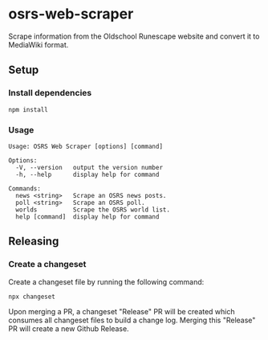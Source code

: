 # osrs-web-scraper

Scrape information from the Oldschool Runescape website and convert it to MediaWiki format.

## Setup

### Install dependencies

```
npm install
```

### Usage

```
Usage: OSRS Web Scraper [options] [command]

Options:
  -V, --version   output the version number
  -h, --help      display help for command

Commands:
  news <string>   Scrape an OSRS news posts.
  poll <string>   Scrape an OSRS poll.
  worlds          Scrape the OSRS world list.
  help [command]  display help for command
```

## Releasing

### Create a changeset

Create a changeset file by running the following command:

```
npx changeset
```

Upon merging a PR, a changeset "Release" PR will be created which consumes all changeset files to build a change log. Merging this "Release" PR will create a new Github Release.

